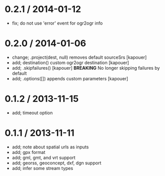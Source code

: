 
0.2.1 / 2014-01-12
==================

 * fix; do not use 'error' event for ogr2ogr info

0.2.0 / 2014-01-06 
==================

 * change; .project(dest, null) removes default sourceSrs [kapouer]
 * add; destination() custom ogr2ogr destination [kapouer]
 * add; .skipfailures() [kapouer] **BREAKING** No longer skipping failures by default
 * add; .options([]) appends custom parameters [kapouer]

0.1.2 / 2013-11-15 
==================

 * add; timeout option

0.1.1 / 2013-11-11 
==================

 * add; note about spatial urls as inputs
 * add; gpx format
 * add; gml, gmt, and vrt support
 * add; georss, geoconcept, dxf, dgn support
 * add; infer some stream types
